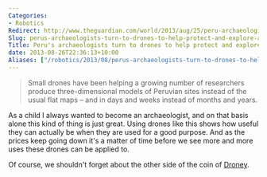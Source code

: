 ```yaml
---
Categories:
- Robotics
Redirect: http://www.theguardian.com/world/2013/aug/25/peru-archaeologists-drones-ancient-ruins
Slug: perus-archaeologists-turn-to-drones-to-help-protect-and-explore-ancient-ruins
Title: Peru's archaeologists turn to drones to help protect and explore ancient ruins
date: 2013-08-26T22:36:13+10:00
Aliases: ["/robotics/2013/08/perus-archaeologists-turn-to-drones-to-help-protect-and-explore-ancient-ruins/"]
---
```


>Small drones have been helping a growing number of researchers produce three-dimensional models of Peruvian sites instead of the usual flat maps – and in days and weeks instead of months and years.

As a child I always wanted to become an archaeologist, and on that basis alone this kind of thing is just great. Using drones like this shows how useful they can actually be when they are used for a good purpose. And as the prices keep going down it's a matter of time before we see more and more uses these drones can be applied to.

Of course, we shouldn't forget about the other side of the coin of [Droney](http://www.dailykos.com/story/2012/05/28/1094024/-Droney).
